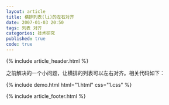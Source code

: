 ```yaml
---
layout: article
title: 横排列表(li)的左右对齐
date: 2007-01-03 20:50
tags: 列表 对齐
categories: 技术研究
published: true
code: true
---
```


{% include article_header.html %}

之前解决的一个小问题，让横排的列表可以左右对齐。相关代码如下：

{% include demo.html html="1.html" css="1.css" %}

{% include article_footer.html %}
